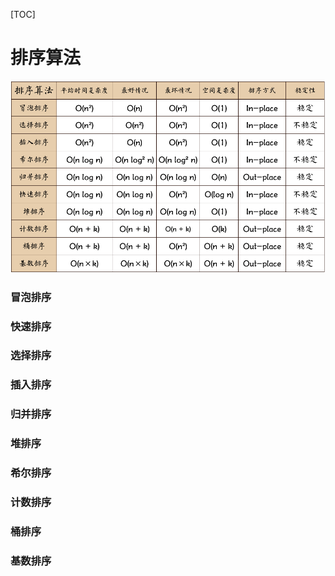 [TOC]

# 排序算法

![](https://github.com/pixx1225/Axing-Tech/blob/master/images/排序算法.png)

### 冒泡排序

### 快速排序

### 选择排序

### 插入排序

### 归并排序

### 堆排序

### 希尔排序

### 计数排序

### 桶排序

### 基数排序